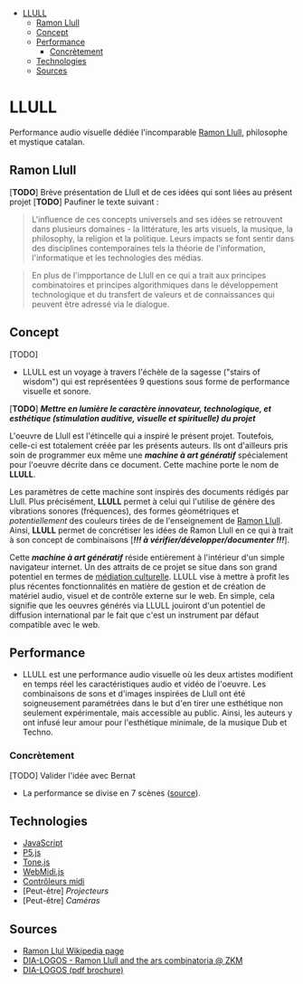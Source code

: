 - [LLULL](#llull)
  - [Ramon Llull](#ramon-llull)
  - [Concept](#concept)
  - [Performance](#performance)
    - [Concrètement](#concr%C3%A8tement)
  - [Technologies](#technologies)
  - [Sources](#sources)


# LLULL
Performance audio visuelle dédiée l'incomparable [Ramon Llull](https://en.wikipedia.org/wiki/Ramon_Llull), philosophe et mystique catalan.

## Ramon Llull

[**TODO**] Brève présentation de Llull et de ces idées qui sont liées au présent projet
[**TODO**] Paufiner le texte suivant :

>L'influence de ces concepts universels and ses idées se retrouvent dans plusieurs domaines - la littérature, les arts visuels, la musique, la philosophy, la religion et la politique. Leurs impacts se font sentir dans des disciplines contemporaines tels la théorie de l'information, l'informatique et les technologies des médias.

>En plus de l'impportance de Llull en ce qui a trait aux principes combinatoires et principes algorithmiques dans le développement technologique et du transfert de valeurs et de connaissances qui peuvent être adressé via le dialogue.

## Concept
[TODO] 

* LLULL est un voyage à travers l'échèle de la sagesse ("stairs of wisdom") qui est représentées 9 questions sous forme de performance visuelle et sonore.


[**TODO**] ***Mettre en lumière le caractère innovateur, technologique, et esthétique (stimulation auditive, visuelle et spirituelle) du projet***

L'oeuvre de Llull est l'étincelle qui a inspiré le présent projet. Toutefois, celle-ci est totalement créée par les présents auteurs. Ils ont d'ailleurs pris soin de programmer eux même une _**machine à art génératif**_ spécialement pour l'oeuvre décrite dans ce document. Cette machine porte le nom de **LLULL**.

Les paramètres de cette machine sont inspirés des documents rédigés par Llull. Plus précisément, **LLULL** permet à celui qui l'utilise de génère des vibrations sonores (fréquences), des formes géométriques et *potentiellement* des couleurs tirées de de l'enseignement de [Ramon Llull](https://en.wikipedia.org/wiki/Ramon_Llull). Ainsi, **LLULL** permet de concrétiser les idées de Ramon Llull en ce qui à trait à son concept de combinaisons [***!!! à vérifier/développer/documenter !!!***].

Cette _**machine à art génératif**_ réside entièrement à l'intérieur d'un simple navigateur internet. Un des attraits de ce projet se situe dans son grand potentiel en termes de [médiation culturelle](https://fr.wikipedia.org/wiki/M%C3%A9diation_culturelle). LLULL vise à mettre à profit les plus récentes fonctionnalités en matière de gestion et de création de matériel audio, visuel et de contrôle externe sur le web. En simple, cela signifie que les oeuvres générés via LLULL jouiront d'un potentiel de diffusion international par le fait que c'est un instrument par défaut compatible avec le web.

## Performance
* LLULL est une performance audio visuelle où les deux artistes modifient en temps réel les caractéristiques audio et vidéo de l'oeuvre. Les combinaisons de sons et d'images inspirées de Llull ont été soigneusement paramétrées dans le but d'en tirer une esthétique non seulement expérimentale, mais accessible au public. Ainsi, les auteurs y ont infusé leur amour pour l'esthétique minimale, de la musique Dub et Techno.

### Concrètement
[TODO] Valider l'idée avec Bernat
* La performance se divise en 7 scènes ([source](http://lullianarts.narpan.net/harmonic2.htm)).

## Technologies
* [JavaScript](https://developer.mozilla.org/en-US/docs/Web/JavaScript)
* [P5.js](https://p5js.org/examples/simulate-particle-system.html)
* [Tone.js](https://tonejs.github.io/demos)
* [WebMidi.js](http://djipco.github.io/webmidi/latest/classes/WebMidi.html)
* [Contrôleurs midi](https://d16rm6ap8dyyo6.cloudfront.net/product_images/images/000/001/491/medium/Black_34_zoomed.jpg?1398722121)
* [Peut-être] *Projecteurs*
* [Peut-être] *Caméras*

## Sources
* [Ramon Llul Wikipedia page](https://en.wikipedia.org/wiki/Ramon_Llull)
* [DIA-LOGOS - Ramon Llull and the ars combinatoria @ ZKM](https://zkm.de/en/exhibition/2018/03/dia-logos)
* [DIA-LOGOS (pdf brochure)](PDF/dialogos_broschure-en_digital.pdf)
